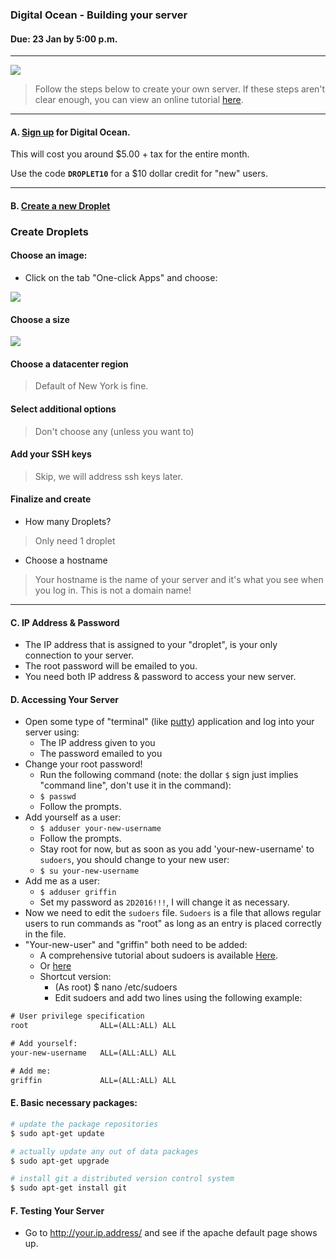 ### Digital Ocean - Building your server
#### Due: 23 Jan by 5:00 p.m.

-----
![](https://d3vv6lp55qjaqc.cloudfront.net/items/2J0S130Y0Y0F3D393g07/Digital-Ocean-Logo1.png?X-CloudApp-Visitor-Id=1094421)

>Follow the steps below to create your own server. If these steps aren't clear enough, you can 
view an online tutorial [here](https://www.digitalocean.com/community/tutorials/how-to-create-your-first-digitalocean-droplet-virtual-server).

-----

#### A. [Sign up](https://cloud.digitalocean.com/registrations/new) for Digital Ocean.

This will cost you around $5.00 + tax for the entire month.

Use the code __`DROPLET10`__ for a $10 dollar credit for "new" users.

-----


#### B. [Create a new Droplet](https://cloud.digitalocean.com/droplets/new)

### Create Droplets
#### Choose an image:
- Click on the tab "One-click Apps" and choose:

![](https://d3vv6lp55qjaqc.cloudfront.net/items/2n1c2B2K1i2N1L3E2O3P/lamp16.png?X-CloudApp-Visitor-Id=1094421)

#### Choose a size

![](https://s3.amazonaws.com/f.cl.ly/items/3I3W2y1b0r2h2o3f1N2Z/Screen%20Shot%202016-06-05%20at%209.20.04%20PM.png)

#### Choose a datacenter region
> Default of New York is fine.

#### Select additional options
> Don't choose any (unless you want to)

#### Add your SSH keys
> Skip, we will address ssh keys later.

#### Finalize and create
- How many Droplets?
> Only need 1 droplet

- Choose a hostname
> Your hostname is the name of your server and it's what you see when you log in. This is not a domain name!

-----

#### C. IP Address & Password

- The IP address that is assigned to your "droplet", is your only connection to your server.
- The root password will be emailed to you.
- You need both IP address & password to access your new server.

#### D. Accessing Your Server

- Open some type of "terminal" (like [putty](http://www.chiark.greenend.org.uk/~sgtatham/putty/download.html)) application and log into your server using:
    - The IP address given to you
    - The password emailed to you
- Change your root password!
    - Run the following command (note: the dollar `$` sign just implies "command line", don't use it in the command):
    - `$ passwd`
    - Follow the prompts.
- Add yourself as a user:
    - `$ adduser your-new-username`
    - Follow the prompts.
    - Stay root for now, but as soon as you add 'your-new-username' to `sudoers`, you should change to your new user:
    - `$ su your-new-username`
- Add me as a user:
    - `$ adduser griffin`
    - Set my password as `2D2016!!!`, I will change it as necessary.
- Now we need to edit the `sudoers` file. `Sudoers` is a file that allows regular users to run commands as "root" as long as an entry is placed correctly in the file. 
- "Your-new-user" and "griffin" both need to be added:
    - A comprehensive tutorial about sudoers is available [Here](https://help.ubuntu.com/community/Sudoers).
    - Or [here](https://www.digitalocean.com/community/tutorials/how-to-edit-the-sudoers-file-on-ubuntu-and-centos)
    - Shortcut version:
        - (As root) $ nano /etc/sudoers
        - Edit sudoers and add two lines using the following example:

```txt
# User privilege specification
root	            ALL=(ALL:ALL) ALL

# Add yourself:
your-new-username 	ALL=(ALL:ALL) ALL

# Add me:
griffin 	        ALL=(ALL:ALL) ALL
```

#### E. Basic necessary packages:

```bash
# update the package repositories
$ sudo apt-get update

# actually update any out of data packages
$ sudo apt-get upgrade

# install git a distributed version control system  
$ sudo apt-get install git

```

#### F. Testing Your Server

- Go to http://your.ip.address/ and see if the apache default page shows up.



